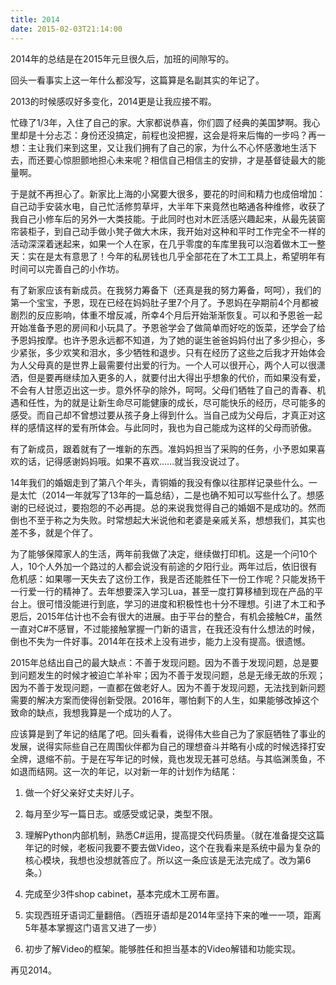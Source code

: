 ```yaml
---
title: 2014
date: 2015-02-03T21:14:00
---
```


2014年的总结是在2015年元旦很久后，加班的间隙写的。

回头一看事实上这一年什么都没写，这篇算是名副其实的年记了。

2013的时候感叹好多变化，2014更是让我应接不暇。

<!--more-->

忙碌了1/3年，入住了自己的家。大家都说恭喜，你们圆了经典的美国梦啊。我心里却是十分忐忑：身份还没搞定，前程也没把握，这会是将来后悔的一步吗？再一想：主让我们来到这里，又让我们拥有了自己的家，为什么不心怀感激地生活下去，而还要心惊胆颤地担心未来呢？相信自己相信主的安排，才是基督徒最大的能量啊。

于是就不再担心了。新家比上海的小窝要大很多，要花的时间和精力也成倍增加：自己动手安装水电，自己忙活修剪草坪，大半年下来竟然也略通各种维修，收获了我自己小修车后的另外一大类技能。于此同时也对木匠活感兴趣起来，从最先装窗帘装柜子，到自己动手做小凳子做大木床，我开始对这种和平时工作完全不一样的活动深深着迷起来，如果一个人在家，在几乎零度的车库里我可以泡着做木工一整天：实在是太有意思了！今年的私房钱也几乎全部花在了木工工具上，希望明年有时间可以完善自己的小作坊。

有了新家应该有新成员。在我努力筹备下（还真是我的努力筹备，呵呵），我们的第一个宝宝，予恩，现在已经在妈妈肚子里7个月了。予恩妈在孕期前4个月都被剧烈的反应影响，体重不增反减，所幸4个月后开始渐渐恢复。可以和予恩爸一起开始准备予恩的房间和小玩具了。予恩爸学会了做简单而好吃的饭菜，还学会了给予恩妈按摩。也许予恩永远都不知道，为了她的诞生爸爸妈妈付出了多少担心，多少紧张，多少欢笑和泪水，多少牺牲和退步。只有在经历了这些之后我才开始体会为人父母真的是世界上最需要付出爱的行为。一个人可以很开心，两个人可以很潇洒，但是要再继续加入更多的人，就要付出大得出乎想象的代价，而如果没有爱，不会有人甘愿迈出这一步。意外怀孕的除外，呵呵。父母们牺牲了自己的青春、机遇和任性，为的就是让新生命尽可能健康的成长，尽可能快乐的经历，尽可能多的感受。而自己却不曾想过要从孩子身上得到什么。当自己成为父母后，才真正对这样的感情这样的爱有所体会。与此同时，我也为自己能成为这样的父母而骄傲。

有了新成员，跟着就有了一堆新的东西。准妈妈担当了采购的任务，小予恩如果喜欢的话，记得感谢妈妈哦。如果不喜欢……就当我没说过了。

14年我们的婚姻走到了第八个年头，青铜婚的我没有像以往那样记录些什么。一是太忙（2014一年就写了13年的一篇总结），二是也确不知可以写些什么了。想感谢的已经说过，要抱怨的不必再提。总的来说我觉得自己的婚姻不是成功的。然而倒也不至于称之为失败。时常想起大米说他和老婆是亲戚关系，想想我们，其实也差不多，就是个伴了。

为了能够保障家人的生活，两年前我做了决定，继续做打印机。这是一个问10个人，10个人外加一个路过的人都会说没有前途的夕阳行业。两年过后，依旧很有危机感：如果哪一天失去了这份工作，我是否还能胜任下一份工作呢？只能发扬干一行爱一行的精神了。去年想要深入学习Lua，甚至一度打算移植到现在产品的平台上。很可惜没能进行到底，学习的进度和积极性也十分不理想。引进了木工和予恩后，2015年估计也不会有很大的进展。由于平台的整合，有机会接触C#，虽然一直对C#不感冒，不过能接触掌握一门新的语言，在我还没有什么想法的时候，倒也不失为一件好事。2014年在技术上没有进步，能力上没有提高。很遗憾。

2015年总结出自己的最大缺点：不善于发现问题。因为不善于发现问题，总是要到问题发生的时候才被迫亡羊补牢；因为不善于发现问题，总是无缘无故的乐观；因为不善于发现问题，一直都在做老好人。因为不善于发现问题，无法找到新问题需要的解决方案而使得创新受限。2016年，哪怕剩下的人生，如果能够改掉这个致命的缺点，我想我算是一个成功的人了。

应该算是到了年记的结尾了吧。回头看看，说得伟大些自己为了家庭牺牲了事业的发展，说得实际些自己在周围伙伴都为自己的理想奋斗并略有小成的时候选择打安全牌，退缩不前。于是在写年记的时候，竟也发现无甚可总结。与其临渊羡鱼，不如退而结网。这一次的年记，以对新一年的计划作为结尾：

1. 做一个好父亲好丈夫好儿子。

2. 每月至少写一篇日志。或感受或记录，类型不限。

3. 理解Python内部机制，熟悉C#运用，提高提交代码质量。（就在准备提交这篇年记的时候，老板问我要不要去做Video，这个在我看来是系统中最为复杂的核心模块，我想也没想就答应了。所以这一条应该是无法完成了。改为第6条。）

4. 完成至少3件shop cabinet，基本完成木工房布置。

5. 实现西班牙语词汇量翻倍。（西班牙语却是2014年坚持下来的唯一一项，距离5年基本掌握这门语言又进了一步）

6. 初步了解Video的框架。能够胜任和担当基本的Video解错和功能实现。

再见2014。
